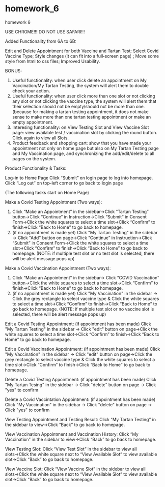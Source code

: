 # homework_6
 homework 6

USE CHROME!!!
DO NOT USE SAFARI!!!

Added Functionality from 6A to 6B:

Edit and Delete Appointment for both Vaccine and Tartan Test;
Select Covid Vaccine Type;
Style changes (it can fit into a full-screen page) ;
Move some style from html to css files;
Improved Usability.

BONUS: 
1. Useful functionality: when user click delete an appointment on My Vaccination/My Tartan Testing, the system will alert them to double check your action.
2. Useful functionality: when user click more than one slot or not clicking any slot or not clicking the vaccine type, the system will alert them that their selection should not be empty/should not be more than one. (because for making a tartan testing appointment, it does not make sense to make more than one tartan testing appointment or make an empty appointment.
3. Interesing functionality: on View Testing Slot and View Vaccine Slot page: view available test / vaccination slot by clicking the round button. Click again to view all Slots.
4. Product feedback and shopping cart: show that you have made your appointment not only on home page but also on My Tartan Testing page and My Vaccination page, and synchronizing the add/edit/delete to all pages on the system.

Product Functionality & Tasks:

Log-in to Home Page Click “Submit” on login page to log into homepage. Click “Log out” on top-left corner to go back to login page

(The following tasks start on Home Page)

Make a Covid Testing Appointment (Two ways): 
1. Click “Make an Appointment” in the sidebar→Click “Tartan Testing” button→Click “Continue” in Instruction→Click “Submit” in Consent Form→Click the white squares to select a time slot→Click “Confirm” to finish→Click “Back to Home” to go back to homepage.
2. (if no appointment is made yet) Click "My Tartan Testing" in the sidebar → Click "Add" button on page→Click “Continue” in Instruction→Click “Submit” in Consent Form→Click the white squares to select a time slot→Click “Confirm” to finish→Click “Back to Home” to go back to homepage.
(NOTE: if multiple test slot or no test slot is selected, there will be alert message pops up)


Make a Covid Vaccination Appointment (Two ways): 
1. Click “Make an Appointment” in the sidebar→ Click “COVID Vaccination” button→Click the white squares to select a time slot→Click “Confirm” to finish→Click “Back to Home” to go back to homepage.
2. (if no appointment is made yet) Click "My Vaccination" in the sidebar → Click the grey rectangle to select vaccine type & Click the white squares to select a time slot→Click “Confirm” to finish→Click “Back to Home” to go back to homepage.
(NOTE: if multiple test slot or no vaccine slot is selected, there will be alert message pops up)

Edit a Covid Testing Appointment:
(if appointment has been made) Click "My Tartan Testing" in the sidebar → Click "edit" button on page→Click the white squares to select a time slot→Click “Confirm” to finish→Click “Back to Home” to go back to homepage.

Edit a Covid Vaccination Appointment:
(if appointment has been made) Click "My Vaccination" in the sidebar → Click "edit" button on page→Click the grey rectangle to select vaccine type & Click the white squares to select a time slot→Click “Confirm” to finish→Click “Back to Home” to go back to homepage.

Delete a Covid Testing Appointment:
(if appointment has been made) Click "My Tartan Tesing" in the sidebar → Click "delete" button on page → Click "yes" to confirm

Delete a Covid Vaccintation Appointment:
(if appointment has been made) Click "My Vaccination" in the sidebar → Click "delete" button on page → Click "yes" to confirm

View Testing Appointment and Testing Result: Click “My Tartan Testing” in the sidebar to view→Click “Back” to go back to homepage.

View Vaccination Appointment and Vaccination History: Click “My Vaccination” in the sidebar to view→Click “Back” to go back to homepage.

View Testing Slot: Click “View Test Slot” in the sidebar to view all slots→Click the white square next to “View Available Slot” to view available slot→Click “Back” to go back to homepage.

View Vaccine Slot: Click “View Vaccine Slot” in the sidebar to view all slots→Click the white square next to “View Available Slot” to view available slot→Click “Back” to go back to homepage.

